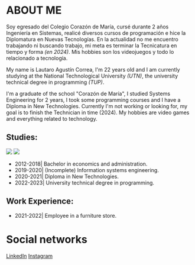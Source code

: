 # ABOUT ME
Soy egresado del Colegio Corazón de María, cursé durante 2 años Ingeniería en Sistemas, realicé diversos cursos de programación e hice la Diplomatura en Nuevas Tecnologías. 
En la actualidad no me encuentro trabajando ni buscando trabajo, mi meta es terminar la Tecnicatura en tiempo y forma *(en 2024)*.
Mis hobbies son los videojuegos y todo lo relacionado a tecnología.

My name is Lautaro Agustín Correa, I'm 22 years old and I am currently studying at the National Technological University *(UTN)*, the university technical degree in programming *(TUP)*.

I'm a graduate of the school "Corazón de María", I studied Systems Engineering for 2 years, I took some programming courses and I have a Diploma in New Technologies. Currently I'm not working or looking for, my goal is to finish the Technician in time (2024). My hobbies are video games and everything related to technology.

## Studies:
![](https://www.efundaap.com/wp-content/uploads/2020/02/Logo-UTN-FRC.png) ![](https://www.estadiosdeargentina.com.ar/wp-content/uploads/2015/12/colegio-corazon-maria.png)

* 2012-2018| Bachelor in economics and administration.
* 2019-2020| (Incomplete) Information systems engineering.
* 2020-2021| Diploma in New Technologies.
* 2022-2023| University technical degree in programming.

## Work Experience:

* 2021-2022| Employee in a furniture store.

# Social networks
[LinkedIn](https://www.linkedin.com/in/lautarocorrea01/)
[Instagram](https://www.instagram.com/lautycorrea01/)


